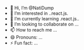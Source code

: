 - 👋 Hi, I’m @NatiDump
- 👀 I’m interested in ..react.js.
- 🌱 I’m currently learning .react.js..
- 💞️ I’m looking to collaborate on ...
- 📫 How to reach me ...
- 😄 Pronouns: ...
- ⚡ Fun fact: ...

<!---
NatiDump/NatiDump is a ✨ special ✨ repository because its `README.md` (this file) appears on your GitHub profile.
You can click the Preview link to take a look at your changes.
--->
